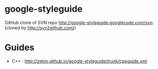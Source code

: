 google-styleguide
=================

GitHub clone of SVN repo http://google-styleguide.googlecode.com/svn (cloned by http://svn2github.com/)



Guides
======

 * C++ : http://zelon.github.io/google-styleguide/trunk/cppguide.xml
 
